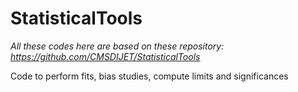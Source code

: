 # StatisticalTools

*All these codes here are based on these repository: https://github.com/CMSDIJET/StatisticalTools*

Code to perform fits, bias studies, compute limits and significances

